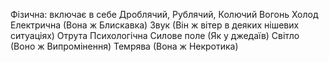 Фізична: включає в себе Дроблячий, Рублячий, Колючий
Вогонь
Холод
Електрична (Вона ж Блискавка)
Звук (Він ж вітер в деяких нішевих ситуаціях)
Отрута
Психологічна
Силове поле (Як у джедаїв)
Світло (Воно ж Випромінення)
Темрява (Вона ж Некротика)